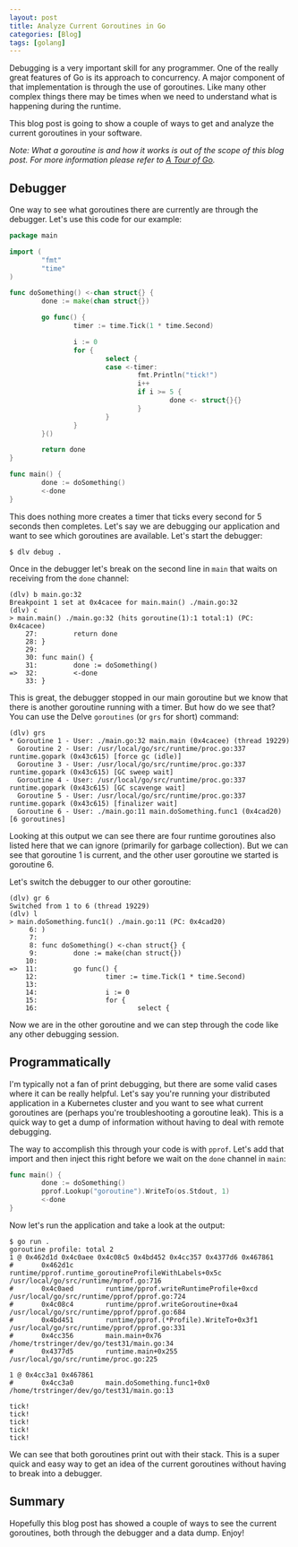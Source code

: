 ```yaml
---
layout: post
title: Analyze Current Goroutines in Go
categories: [Blog]
tags: [golang]
---
```


Debugging is a very important skill for any programmer. One of the really great features of Go is its approach to concurrency. A major component of that implementation is through the use of goroutines. Like many other complex things there may be times when we need to understand what is happening during the runtime.

This blog post is going to show a couple of ways to get and analyze the current goroutines in your software.

*Note: What a goroutine is and how it works is out of the scope of this blog post. For more information please refer to [A Tour of Go](https://go.dev/tour/concurrency/1).*

## Debugger

One way to see what goroutines there are currently are through the debugger. Let's use this code for our example:

```go
package main

import (
        "fmt"
        "time"
)

func doSomething() <-chan struct{} {
        done := make(chan struct{})

        go func() {
                timer := time.Tick(1 * time.Second)

                i := 0
                for {
                        select {
                        case <-timer:
                                fmt.Println("tick!")
                                i++
                                if i >= 5 {
                                        done <- struct{}{}
                                }
                        }
                }
        }()

        return done
}

func main() {
        done := doSomething()
        <-done
}
```

This does nothing more creates a timer that ticks every second for 5 seconds then completes. Let's say we are debugging our application and want to see which goroutines are available. Let's start the debugger:

```
$ dlv debug .
```

Once in the debugger let's break on the second line in `main` that waits on receiving from the `done` channel:

```
(dlv) b main.go:32
Breakpoint 1 set at 0x4cacee for main.main() ./main.go:32
(dlv) c
> main.main() ./main.go:32 (hits goroutine(1):1 total:1) (PC: 0x4cacee)
    27:         return done
    28: }
    29:
    30: func main() {
    31:         done := doSomething()
=>  32:         <-done
    33: }
```

This is great, the debugger stopped in our main goroutine but we know that there is another goroutine running with a timer. But how do we see that? You can use the Delve `goroutines` (or `grs` for short) command:

```
(dlv) grs
* Goroutine 1 - User: ./main.go:32 main.main (0x4cacee) (thread 19229)
  Goroutine 2 - User: /usr/local/go/src/runtime/proc.go:337 runtime.gopark (0x43c615) [force gc (idle)]
  Goroutine 3 - User: /usr/local/go/src/runtime/proc.go:337 runtime.gopark (0x43c615) [GC sweep wait]
  Goroutine 4 - User: /usr/local/go/src/runtime/proc.go:337 runtime.gopark (0x43c615) [GC scavenge wait]
  Goroutine 5 - User: /usr/local/go/src/runtime/proc.go:337 runtime.gopark (0x43c615) [finalizer wait]
  Goroutine 6 - User: ./main.go:11 main.doSomething.func1 (0x4cad20)
[6 goroutines]
```

Looking at this output we can see there are four runtime goroutines also listed here that we can ignore (primarily for garbage collection). But we can see that goroutine 1 is current, and the other user goroutine we started is goroutine 6.

Let's switch the debugger to our other goroutine:

```
(dlv) gr 6
Switched from 1 to 6 (thread 19229)
(dlv) l
> main.doSomething.func1() ./main.go:11 (PC: 0x4cad20)
     6: )
     7:
     8: func doSomething() <-chan struct{} {
     9:         done := make(chan struct{})
    10:
=>  11:         go func() {
    12:                 timer := time.Tick(1 * time.Second)
    13:
    14:                 i := 0
    15:                 for {
    16:                         select {
```

Now we are in the other goroutine and we can step through the code like any other debugging session.

## Programmatically

I'm typically not a fan of print debugging, but there are some valid cases where it can be really helpful. Let's say you're running your distributed application in a Kubernetes cluster and you want to see what current goroutines are (perhaps you're troubleshooting a goroutine leak). This is a quick way to get a dump of information without having to deal with remote debugging.

The way to accomplish this through your code is with `pprof`. Let's add that import and then inject this right before we wait on the `done` channel in `main`:

```go
func main() {
        done := doSomething()
        pprof.Lookup("goroutine").WriteTo(os.Stdout, 1)
        <-done
}
```

Now let's run the application and take a look at the output:

```
$ go run .
goroutine profile: total 2
1 @ 0x462d1d 0x4c0aee 0x4c08c5 0x4bd452 0x4cc357 0x4377d6 0x467861
#       0x462d1c        runtime/pprof.runtime_goroutineProfileWithLabels+0x5c   /usr/local/go/src/runtime/mprof.go:716
#       0x4c0aed        runtime/pprof.writeRuntimeProfile+0xcd                  /usr/local/go/src/runtime/pprof/pprof.go:724
#       0x4c08c4        runtime/pprof.writeGoroutine+0xa4                       /usr/local/go/src/runtime/pprof/pprof.go:684
#       0x4bd451        runtime/pprof.(*Profile).WriteTo+0x3f1                  /usr/local/go/src/runtime/pprof/pprof.go:331
#       0x4cc356        main.main+0x76                                          /home/trstringer/dev/go/test31/main.go:34
#       0x4377d5        runtime.main+0x255                                      /usr/local/go/src/runtime/proc.go:225

1 @ 0x4cc3a1 0x467861
#       0x4cc3a0        main.doSomething.func1+0x0      /home/trstringer/dev/go/test31/main.go:13

tick!
tick!
tick!
tick!
tick!
```

We can see that both goroutines print out with their stack. This is a super quick and easy way to get an idea of the current goroutines without having to break into a debugger.

## Summary

Hopefully this blog post has showed a couple of ways to see the current goroutines, both through the debugger and a data dump. Enjoy!
